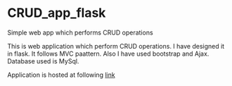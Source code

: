# CRUD_app_flask
Simple web app which performs CRUD operations

This is web application which perform CRUD operations. I have designed it in flask. It follows MVC paattern. Also I have used bootstrap and Ajax. Database used is MySql.

Application is hosted at following <a href="http://atulsiaexercise.pythonanywhere.com/">link</a> 
